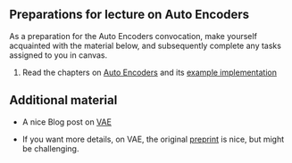 ## Preparations for lecture on Auto Encoders

As a preparation for the Auto Encoders convocation, make yourself acquainted with the material below, and subsequently complete any tasks assigned to you in canvas.  

1. Read the chapters on [Auto Encoders](https://www.kaell.se/dsbook/unsupervised/autoenc.html) and its [example implementation](https://www.kaell.se/dsbook/unsupervised/VAEofCarcinomas.html) 

## Additional material

* A nice Blog post on [VAE](https://towardsdatascience.com/understanding-variational-autoencoders-vaes-f70510919f73)

* If you want more details, on VAE, the original [preprint](https://arxiv.org/pdf/1312.6114.pdf) is nice, but might be challenging.
